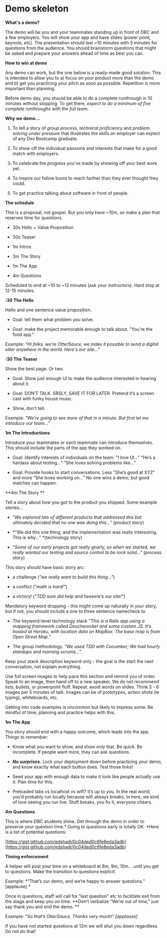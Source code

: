 # Demo skeleton 

**What's a demo?**

The demo will be you and your teammates standing up in front of DBC and a few employers.  You will show your app and have slides (power point, keynote, etc).  The presentation should last ~10 minutes with 5 minutes for questions from the audience.  You should brainstorm questions that might be asked and prepare your answers ahead of time as best you can.

**How to win at demo**

Any demo can work, but the one below is a ready-made good solution. This is intended to allow you to a) focus on your product more than the demo and b) get you practicing your pitch as soon as possible. Repetition is more important than planning. 

Before demo day, you should be able to do a complete runthrough in 10 minutes without stopping. To get there, *expect to do a minimum of five complete runthroughs with the full team.*

**Why we demo...**

1. To tell a story of *group process*, *technical proficiency* and *problem solving under pressure* that illustrates the skills an employer can expect of any Dev Bootcamp graduate. 

2. To show off the individual passions and interests that make for a good match with employers. 

3. To celebrate the progress you’ve made by showing off your best work yet. 

4. To inspire our fellow boots to reach farther than they ever thought they could. 

5. To get practice talking about software in front of people. 


**The schedule**

This is a proposal, not gospel. But you only have ~10m, so make a plan that reserves time for questions. 

* 30s Hello + Value Proposition 

* 30s Teaser 

* 1m Intros 

* 3m The Story 

* 1m The App 

* 4m Questions

Scheduled to end at ~10 to ~12 minutes (ask your instructors). Hard stop at 12-15 minutes. 

**:30 The Hello**

Hello and one sentence value proposition. 

* Goal: tell them what problem you solve.

* Goal: make the project memorable enough to talk about. "You're the food app."  

Example: *"Hi folks, we're OtterSauce, we make it possible to send a digital otter anywhere in the world. Here's our site..."*

**:30 The Teaser**

Show the best page. Or two. 

* Goal: Show just enough UI to make the audience interested in hearing about it. 

* Goal: DON’T TALK. SRSLY, SAVE IT FOR LATER. Pretend it’s a screen cast with funky house music. 

* Show, don’t tell. 

Example: *"We’re going to see more of that in a minute. But first let me introduce our team…"*

**1m The Introductions**

Introduce your teammates or each teammate can introduce themselves.  This should include the parts of the app they worked on. 

* Goal: Identify interests of individuals on the team: "I love UI..." “He’s a hardass about testing...” “She loves solving problems like...”

* Goal: Provide hooks to start conversations. Less "She’s good at XYZ" and more “She loves working on...” No one wins a demo; but good matches can happen. 

**4m The Story **

Tell a story about how you got to the product you shipped. Some example stories...

* *"We explored lots of different products that addressed this but ultimately decided that no one was doing this..."* (product story)

* *"We did this one thing, and the implementation was really interesting. This is why..." *(technology story) 

* "*Some of our early projects got really gnarly, so when we started, we really wanted our testing and source control to be rock solid..."* (process story) 

This story should have basic story arc:

* a challenge (*"we really want to build this thing..."*)

* a conflict (*"math is hard!"*)  

* a victory! (*"TDD sure did help and heeeere’s our site!"*)

Mandatory keyword dropping - this might come up naturally in your story, but if not, you should include a one to three sentence namecheck to 

* The keyword-level technology stack *"This is a Rails app using a mapping framework called Doucherocket and some custom JS. It’s hosted at Heroku, with location data on MapBox. The base map is from Open Street Map."* 

* The group methodology. *"We used TDD with Cucumber; We had hourly standups and morning scrums...".*

Keep your stack description keyword only - the goal is the start the next conversation, not explain everything. 

Use full screen images to help pace this section and remind you of order. Speak to an image, then hand off to a new speaker. We do not recommend lists, bullets, or powerpoint fluff. Repeat: avoid words on slides. Think 3 - 6 images per 5 minutes of talk. Images can be of prototypes, action shots (ie typing), whiteboards, etc. 

Getting into code examples is uncommon but likely to impress some. Be mindful of time; planning and practice helps with this. 

**1m The App**

You story should end with a happy outcome, which leads into the app. Things to remember:

* Know what you want to show, and show only that. Be quick. Be incomplete. If people want more, they can ask questions. 

* **_No surprises._** Lock your deployment down before practicing your demo, and know exactly what each button does. Test those links! 

* Seed your app with enough data to make it look like people actually use it. Plan time for this.

* Preloaded tabs vs localhost vs wifi? It’s up to you. In the real world, you’d probably run locally because wifi always breaks. In here, we kind of love seeing you run live. Stuff breaks, you fix it, everyone cheers. 

**4m Questions**

This is where DBC students shine. Get through the demo in order to preserve your question time.* Going to questions early is totally OK. *Here is a list of potential questions:

[https://gist.github.com/edshadi/0c04ded0c6fe8eda3adb](https://gist.github.com/edshadi/0c04ded0c6fe8eda3adb)

**Timing enforcement**

A helper will post your time on a whiteboard at 8m, 9m, 10m... until you get to questions. Make the transition to questions explicit. 

Example: *"That’s our demo, and we’re happy to answer questions." [applause] *

Once in questions, staff will call for "last question" etc to facilitate exit from the stage and keep you on time. **Don’t verbalize “We’re out of time,” just say thank you and end the demo. **

Example: "*So that’s OtterSauce, Thanks very much!" [applause]*

If you have not started questions at 12m we will shut you down regardless. Do not do that!
